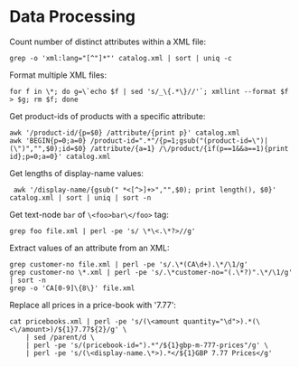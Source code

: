 
# Data Processing

Count number of distinct attributes within a XML file:

    grep -o 'xml:lang="[^"]*"' catalog.xml | sort | uniq -c

Format multiple XML files:

    for f in \*; do g=\`echo $f | sed 's/_\{.*\}//'`; xmllint --format $f > $g; rm $f; done

Get product-ids of products with a specific attribute:

    awk '/product-id/{p=$0} /attribute/{print p}' catalog.xml
    awk 'BEGIN{p=0;a=0} /product-id=".*"/{p=1;gsub("(product-id=\")|(\")","",$0);id=$0} /attribute/{a=1} /\/product/{if(p==1&&a==1){print id};p=0;a=0}' catalog.xml

Get lengths of display-name values:

     awk '/display-name/{gsub(" *<[^>]+>","",$0); print length(), $0}' catalog.xml | sort | uniq | sort -n

Get text-node `bar` of `\<foo>bar\</foo>` tag:

    grep foo file.xml | perl -pe 's/ \*\<.\*?>//g'

Extract values of an attribute from an XML:

    grep customer-no file.xml | perl -pe 's/.\*(CA\d+).\*/\1/g'
    grep customer-no \*.xml | perl -pe 's/.\*customer-no="(.\*?)".\*/\1/g' | sort -n
    grep -o 'CA[0-9]\{8\}' file.xml

Replace all prices in a price-book with '7.77':

    cat pricebooks.xml | perl -pe 's/(\<amount quantity="\d">).*(\<\/amount>)/${1}7.77${2}/g' \
        | sed /parent/d \
        | perl -pe 's/(pricebook-id=").*"/${1}gbp-m-777-prices"/g' \
        | perl -pe 's/(\<display-name.\*>).*</${1}GBP 7.77 Prices</g'
